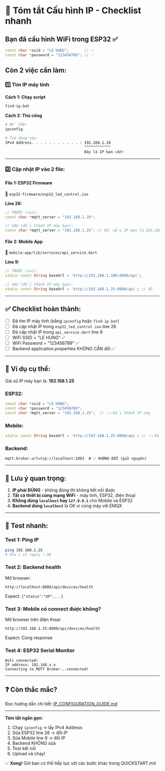 # 📝 Tóm tắt Cấu hình IP - Checklist nhanh

## Bạn đã cấu hình WiFi trong ESP32 ✅

```cpp
const char *ssid = "LE HUNG";       // ✅
const char *password = "123456789"; // ✅
```

## Còn 2 việc cần làm:

### 1️⃣ Tìm IP máy tính

**Cách 1: Chạy script**

```bash
find-ip.bat
```

**Cách 2: Thủ công**

```bash
# Mở CMD:
ipconfig

# Tìm dòng này:
IPv4 Address. . . . . . . . . . . : 192.168.1.10
                                    ^^^^^^^^^^^^
                                    Đây là IP bạn cần!
```

---

### 2️⃣ Cập nhật IP vào 2 file:

#### File 1: ESP32 Firmware

📁 `esp32-firmware/esp32_led_control.ino`

**Line 26:**

```cpp
// TRƯỚC (sai):
const char *mqtt_server = "192.168.1.10";

// SAU (đổi thành IP máy bạn):
const char *mqtt_server = "192.168.1.25"; // VD: nếu IP bạn là 192.168.1.25
```

#### File 2: Mobile App

📁 `mobile-app/lib/services/api_service.dart`

**Line 9:**

```dart
// TRƯỚC (sai):
static const String baseUrl = 'http://192.168.1.100:8080/api';

// SAU (đổi thành IP máy bạn):
static const String baseUrl = 'http://192.168.1.25:8080/api'; // VD
```

---

## ✅ Checklist hoàn thành:

- [ ] Đã tìm IP máy tính (bằng `ipconfig` hoặc `find-ip.bat`)
- [ ] Đã cập nhật IP trong `esp32_led_control.ino` line 26
- [ ] Đã cập nhật IP trong `api_service.dart` line 9
- [ ] WiFi SSID = "LE HUNG" ✅
- [ ] WiFi Password = "123456789" ✅
- [ ] Backend application.properties KHÔNG CẦN đổi ✅

---

## 🎯 Ví dụ cụ thể:

Giả sử IP máy bạn là: **192.168.1.25**

### ESP32:

```cpp
const char *ssid = "LE HUNG";
const char *password = "123456789";
const char *mqtt_server = "192.168.1.25";  // 👈 Đổi thành IP này
```

### Mobile:

```dart
static const String baseUrl = 'http://192.168.1.25:8080/api'; // 👈 Đổi thành IP này
```

### Backend:

```properties
mqtt.broker.url=tcp://localhost:1883  # ✅ KHÔNG ĐỔI (giữ nguyên)
```

---

## 🚨 Lưu ý quan trọng:

1. **IP phải ĐÚNG** - không đúng thì không kết nối được
2. **Tất cả thiết bị cùng mạng WiFi** - máy tính, ESP32, điện thoại
3. **Không dùng `localhost` hay `127.0.0.1`** cho Mobile và ESP32
4. **Backend dùng `localhost`** là OK vì cùng máy với EMQX

---

## 🧪 Test nhanh:

### Test 1: Ping IP

```bash
ping 192.168.1.25
# Phải có reply → OK
```

### Test 2: Backend health

Mở browser:

```
http://localhost:8080/api/devices/health
```

Expect: `{"status":"UP",...}`

### Test 3: Mobile có connect được không?

Mở browser trên điện thoại:

```
http://192.168.1.25:8080/api/devices/health
```

Expect: Cùng response

### Test 4: ESP32 Serial Monitor

```
WiFi connected!
IP address: 192.168.x.x
Connecting to MQTT Broker...connected!
```

---

## ❓ Còn thắc mắc?

Đọc hướng dẫn chi tiết: [IP_CONFIGURATION_GUIDE.md](IP_CONFIGURATION_GUIDE.md)

---

**Tóm tắt ngắn gọn:**

1. Chạy `ipconfig` → lấy IPv4 Address
2. Sửa ESP32 line 26 → đổi IP
3. Sửa Mobile line 9 → đổi IP
4. Backend KHÔNG sửa
5. Test kết nối
6. Upload và chạy!

✅ **Xong!** Giờ bạn có thể tiếp tục với các bước khác trong QUICKSTART.md
